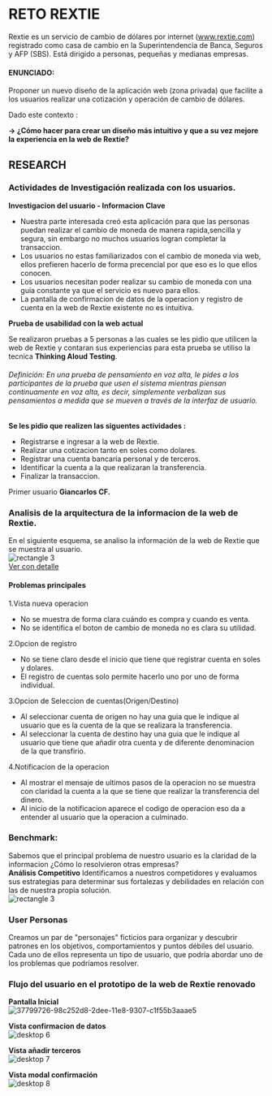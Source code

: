 # RETO REXTIE  

Rextie es un servicio de cambio de dólares por internet (www.rextie.com) registrado
como casa de cambio en la Superintendencia de Banca, Seguros y AFP (SBS). Está
dirigido a personas, pequeñas y medianas empresas.  

#### ENUNCIADO:
Proponer un nuevo diseño de la aplicación web (zona privada) que facilite a los
usuarios realizar una cotización y operación de cambio de dólares.  

Dado este contexto :  

**→ ¿Cómo hacer para crear un diseño más intuitivo y que a su vez mejore la experiencia en la web de Rextie?**  

## RESEARCH  

### Actividades de Investigación realizada con los usuarios.  
**Investigacion del usuario -  Informacion Clave**  
- Nuestra parte interesada creó esta aplicación para que las personas puedan realizar el cambio de moneda de manera rapida,sencilla y segura, sin embargo no muchos usuarios logran completar la transaccion.  
- Los usuarios no estas familiarizados con el cambio de moneda via web, ellos prefieren hacerlo de forma precencial por que eso es lo que ellos conocen.  
- Los usuarios necesitan poder realizar su cambio de moneda con una guia constante ya que el servicio es nuevo para ellos.  
- La pantalla de confirmacion de datos de la operacion y registro de cuenta en la web de Rextie existente no es intuitiva.  

**Prueba de usabilidad con la web actual**

Se realizaron pruebas a 5 personas a las cuales se les pidio que utilicen la web de Rextie y contaran sus experiencias para esta prueba se utiliso la tecnica **Thinking Aloud Testing**.  

###### *Definición: En una prueba de pensamiento en voz alta, le pides a los participantes de la prueba que usen el sistema mientras piensan continuamente en voz alta, es decir, simplemente verbalizan sus pensamientos a medida que se mueven a través de la interfaz de usuario.*  

**Se les pidio que realizen las siguentes actividades :**  

- Registrarse e ingresar a la web de Rextie.  
- Realizar una cotizacion tanto en soles como dolares.  
- Registrar una cuenta bancaria personal y de terceros.  
- Identificar la cuenta a la que realizaran la transferencia.  
- Finalizar la transaccion.

Primer usuario **Giancarlos CF.**  

### Analisis de la arquitectura de la informacion de la web de Rextie.  
En el siguiente esquema, se analiso la información de la web de Rextie que se muestra al usuario.  
![rectangle 3](https://user-images.githubusercontent.com/31807340/37680825-0b3714e0-2c53-11e8-9ce0-acdbf561ce4b.png)  
[Ver con detalle](https://drive.google.com/drive/my-drive)  
#### Problemas principales  
1.Vista nueva operacion  
- No se muestra de forma clara cuándo es compra y cuando es venta.  
- No se identifica el boton de cambio de moneda no es clara su utilidad.  

2.Opcion de registro  
- No se tiene claro desde el inicio que tiene que registrar cuenta en soles y dolares.  
- El registro de cuentas solo permite hacerlo uno por uno de forma individual.  

3.Opcion de Seleccion de cuentas(Origen/Destino)  
- Al seleccionar cuenta de origen no hay una guia que le indique al usuario que es la cuenta de la que se realizara la transferencia.  
- Al seleccionar la cuenta de destino hay una guia que le indique al usuario que tiene que añadir otra cuenta y de diferente denominacion de la que transfirio.  

4.Notificacion de la operacion  
- Al mostrar el mensaje de ultimos pasos de la operacion no se muestra con claridad la cuenta a la que se tiene que realizar la transferencia del dinero.  
- Al inicio de la notificacion aparece el codigo de operacion eso da a entender al usuario que la operacion a culminado.  
### Benchmark:  
Sabemos que el principal problema de nuestro usuario es la claridad de la informacion ¿Cómo lo resolvieron otras empresas?  
**Análisis Competitivo**
Identificamos a nuestros competidores y evaluamos sus estrategias para determinar sus fortalezas y debilidades en relación con las de nuestra propia solución.  
![rectangle 3](https://user-images.githubusercontent.com/31807340/37689914-d49b10e4-2c75-11e8-97f3-b92b2f8d0528.png)  

### User Personas  
Creamos un par de "personajes" ficticios para organizar y descubrir patrones en los objetivos, comportamientos y puntos débiles del usuario. Cada uno de ellos representa un tipo de usuario, que podría abordar uno de los problemas que podríamos resolver.

### Flujo del usuario en el prototipo de la web de Rextie renovado  

**Pantalla Inicial**  
![37799726-98c252d8-2dee-11e8-9307-c1f55b3aaae5](https://user-images.githubusercontent.com/31807340/38168169-b52a1a64-350a-11e8-8327-ccb0499d2b9f.png)


**Vista confirmacion de datos**  
![desktop 6](https://user-images.githubusercontent.com/31807340/37800608-71a41206-2df1-11e8-84c0-0eb55982c007.png)  

**Vista añadir terceros**  
![desktop 7](https://user-images.githubusercontent.com/31807340/37801687-8303770e-2df5-11e8-9124-fde8993d1a8e.png)  

**Vista modal confirmación**  
![desktop 8](https://user-images.githubusercontent.com/31807340/37802057-e57a4f4c-2df6-11e8-945a-8071d87e2a3f.png)


